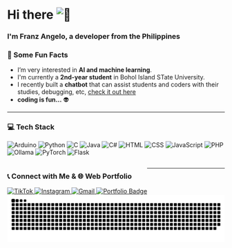 <h1 align="left">Hi there <picture>
  <source srcset="https://fonts.gstatic.com/s/e/notoemoji/latest/1f44b/512.webp" type="image/webp">
  <img src="https://fonts.gstatic.com/s/e/notoemoji/latest/1f44b/512.gif" alt="👋" width="32" height="32">
</picture></h1>

<h3 align="left">I'm Franz Angelo, a developer from the Philippines</h3>

### 👀 Some Fun Facts  

- I’m very interested in **AI and machine learning**.  
- I'm currently a **2nd-year student** in Bohol Island STate University.
- I recently built a **chatbot** that can assist students and coders with their studies, debugging, etc, [check it out here](https://github.com/Pranziss/WikiBot)
- **coding is fun...** 👽

---

<h3 align="left">💻 Tech Stack</h3>

![Arduino](https://img.shields.io/badge/Arduino-00979D?style=for-the-badge&logo=arduino&logoColor=white)
![Python](https://img.shields.io/badge/Python-3776AB?style=for-the-badge&logo=python&logoColor=white)
![C](https://img.shields.io/badge/C-00599C?style=for-the-badge&logo=c&logoColor=white)
![Java](https://img.shields.io/badge/Java-ED8B00?style=for-the-badge&logo=java&logoColor=white)
![C#](https://img.shields.io/badge/C%23-239120?style=for-the-badge&logo=c-sharp&logoColor=white)
![HTML](https://img.shields.io/badge/HTML5-E34F26?style=for-the-badge&logo=html5&logoColor=white)
![CSS](https://img.shields.io/badge/CSS3-1572B6?style=for-the-badge&logo=css3&logoColor=white)
![JavaScript](https://img.shields.io/badge/JavaScript-F7DF1E?style=for-the-badge&logo=javascript&logoColor=black)
![PHP](https://img.shields.io/badge/PHP-777BB4?style=for-the-badge&logo=php&logoColor=white)
![Ollama](https://img.shields.io/badge/Ollama-000000?style=for-the-badge&logo=data:image/svg+xml;base64,PHN2ZyBmaWxsPSJub25lIiBoZWlnaHQ9IjE1IiB2aWV3Qm94PSIwIDAgMTYgMTUiIHdpZHRoPSIxNiIgeG1sbnM9Imh0dHA6Ly93d3cudzMu%0D%0Ab3JnLzIwMDAvc3ZnIj48Y2lyY2xlIGN4PSI4IiBjeT0iNy41IiByPSI3LjUiIGZpbGw9IiMwMDAiLz48L3N2Zz4=)
![PyTorch](https://img.shields.io/badge/PyTorch-EE4C2C?style=for-the-badge&logo=pytorch&logoColor=white)
![Flask](https://img.shields.io/badge/Flask-000000?style=for-the-badge&logo=flask&logoColor=white)

<div style="overflow: hidden;">

  <!-- Left side -->
  <div align="left" style="float: left;">
    <h3>📞 Connect with Me & 🌐 Web Portfolio</h3>
    <a href="https://tiktok.com/@spamaccniyole" target="_blank">
      <img src="https://img.shields.io/badge/TIKTOK-%23000000.svg?style=for-the-badge&logo=tiktok&logoColor=white" alt="TikTok"/>
    </a>
    <a href="https://instagram.com/parisfaranz" target="_blank">
      <img src="https://img.shields.io/badge/INSTAGRAM-%23E4405F.svg?style=for-the-badge&logo=instagram&logoColor=white" alt="Instagram"/>
    </a>
    <a href="https://mail.google.com/mail/?view=cm&fs=1&to=fatongco1@gmail.com" target="_blank">
    <img src="https://img.shields.io/static/v1?message=Gmail&logo=gmail&label=&color=D14836&logoColor=white&labelColor=&style=for-the-badge" height="35" alt="Gmail" />
  </a>
     <a href="https://pranziss.github.io/Portfolio-znarf/" target="_blank">
      <img src="https://img.shields.io/badge/▲%20MY%20PORTFOLIO-black?style=for-the-badge&logo=vercel&logoColor=white" alt="Portfolio Badge"/>
    </a>
  </div>

---

![GitHub Snake Dark](https://github.com/Pranziss/Pranziss/blob/output/github-snake-dark.svg)  
